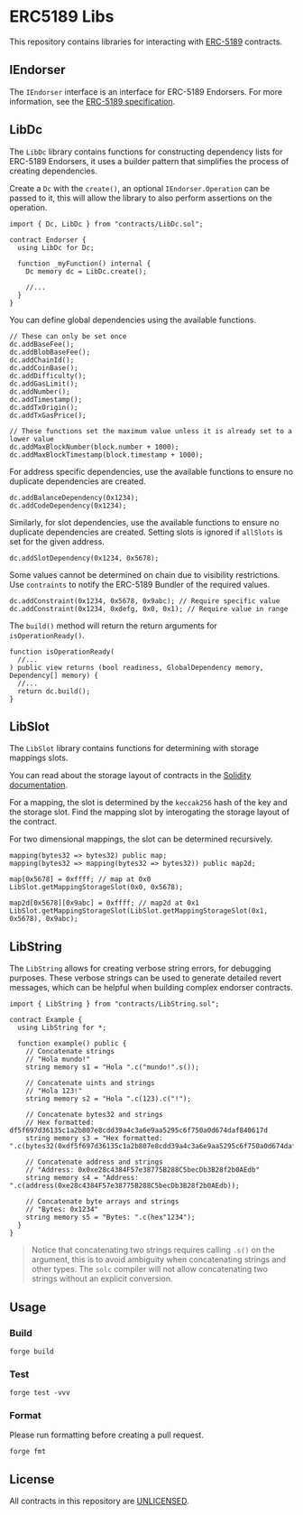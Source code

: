 # ERC5189 Libs

This repository contains libraries for interacting with [ERC-5189](https://eips.ethereum.org/EIPS/eip-5189) contracts.

## IEndorser

The `IEndorser` interface is an interface for ERC-5189 Endorsers.
For more information, see the [ERC-5189 specification](https://eips.ethereum.org/EIPS/eip-5189).

## LibDc

The `LibDc` library contains functions for constructing dependency lists for ERC-5189 Endorsers, it uses a builder pattern that simplifies the process of creating dependencies.

Create a `Dc` with the `create()`, an optional `IEndorser.Operation` can be passed to it, this will allow the library to also perform assertions on the operation.

```solidity
import { Dc, LibDc } from "contracts/LibDc.sol";

contract Endorser {
  using LibDc for Dc;

  function _myFunction() internal {
    Dc memory dc = LibDc.create();

    //...
  }
}
```

You can define global dependencies using the available functions.

```solidity
// These can only be set once
dc.addBaseFee();
dc.addBlobBaseFee();
dc.addChainId();
dc.addCoinBase();
dc.addDifficulty();
dc.addGasLimit();
dc.addNumber();
dc.addTimestamp();
dc.addTxOrigin();
dc.addTxGasPrice();

// These functions set the maximum value unless it is already set to a lower value
dc.addMaxBlockNumber(block.number + 1000);
dc.addMaxBlockTimestamp(block.timestamp + 1000);
```

For address specific dependencies, use the available functions to ensure no duplicate dependencies are created.

```solidity
dc.addBalanceDependency(0x1234);
dc.addCodeDependency(0x1234);
```

Similarly, for slot dependencies, use the available functions to ensure no duplicate dependencies are created. Setting slots is ignored if `allSlots` is set for the given address.

```solidity
dc.addSlotDependency(0x1234, 0x5678);
```

Some values cannot be determined on chain due to visibility restrictions. Use `contraints` to notify the ERC-5189 Bundler of the required values.

```solidity
dc.addConstraint(0x1234, 0x5678, 0x9abc); // Require specific value
dc.addConstraint(0x1234, 0xdefg, 0x0, 0x1); // Require value in range
```

The `build()` method will return the return arguments for `isOperationReady()`.

```solidity
function isOperationReady(
  //...
) public view returns (bool readiness, GlobalDependency memory, Dependency[] memory) {
  //...
  return dc.build();
}
```

## LibSlot

The `LibSlot` library contains functions for determining with storage mappings slots.

You can read about the storage layout of contracts in the [Solidity documentation](https://docs.soliditylang.org/en/latest/internals/layout_in_storage.html).

For a mapping, the slot is determined by the `keccak256` hash of the key and the storage slot. Find the mapping slot by interogating the storage layout of the contract.

For two dimensional mappings, the slot can be determined recursively.

```solidity
mapping(bytes32 => bytes32) public map;
mapping(bytes32 => mapping(bytes32 => bytes32)) public map2d;

map[0x5678] = 0xffff; // map at 0x0
LibSlot.getMappingStorageSlot(0x0, 0x5678);

map2d[0x5678][0x9abc] = 0xffff; // map2d at 0x1
LibSlot.getMappingStorageSlot(LibSlot.getMappingStorageSlot(0x1, 0x5678), 0x9abc);
```

## LibString

The `LibString` allows for creating verbose string errors, for debugging purposes. These verbose strings can be used to generate detailed revert messages, which can be helpful when building complex endorser contracts.

```solidity
import { LibString } from "contracts/LibString.sol";

contract Example {
  using LibString for *;

  function example() public {
    // Concatenate strings
    // "Hola mundo!"
    string memory s1 = "Hola ".c("mundo!".s());

    // Concatenate uints and strings
    // "Hola 123!"
    string memory s2 = "Hola ".c(123).c("!");

    // Concatenate bytes32 and strings
    // Hex formatted: df5f697d36135c1a2b807e8cdd39a4c3a6e9aa5295c6f750a0d674daf840617d
    string memory s3 = "Hex formatted: ".c(bytes32(0xdf5f697d36135c1a2b807e8cdd39a4c3a6e9aa5295c6f750a0d674daf840617d));

    // Concatenate address and strings
    // "Address: 0x0xe28c4384F57e38775B288C5becDb3B28f2b0AEdb"
    string memory s4 = "Address: ".c(address(0xe28c4384F57e38775B288C5becDb3B28f2b0AEdb));

    // Concatenate byte arrays and strings
    // "Bytes: 0x1234"
    string memory s5 = "Bytes: ".c(hex"1234");
  }
}
```

> Notice that concatenating two strings requires calling `.s()` on the argument, this is to avoid ambiguity when concatenating strings and other types. The `solc` compiler will not allow concatenating two strings without an explicit conversion.

## Usage

### Build

```shell
forge build
```

### Test

```shell
forge test -vvv
```

### Format

Please run formatting before creating a pull request.

```shell
forge fmt
```

## License

All contracts in this repository are [UNLICENSED](./LICENSE).
